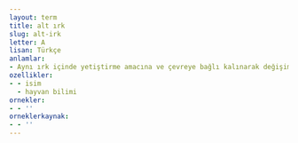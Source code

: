 ```yaml
---
layout: term
title: alt ırk
slug: alt-irk
letter: A
lisan: Türkçe
anlamlar:
- Aynı ırk içinde yetiştirme amacına ve çevreye bağlı kalınarak değişime uğratılmış ve bu yolla ırk içinde özellikle fizyolojik nitelikleri bakımından kalıtsal sapma gösteren hayvan topluluğu
ozellikler:
- - isim
  - hayvan bilimi
ornekler:
- - ''
orneklerkaynak:
- - ''
---
```

